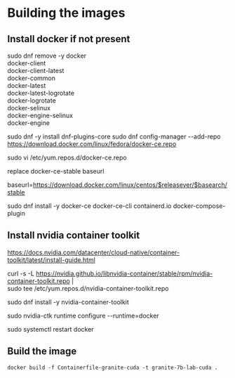 # Building the images

## Install docker if not present

sudo dnf remove -y docker \
                  docker-client \
                  docker-client-latest \
                  docker-common \
                  docker-latest \
                  docker-latest-logrotate \
                  docker-logrotate \
                  docker-selinux \
                  docker-engine-selinux \
                  docker-engine


sudo dnf -y install dnf-plugins-core
sudo dnf config-manager --add-repo https://download.docker.com/linux/fedora/docker-ce.repo

sudo vi /etc/yum.repos.d/docker-ce.repo

replace docker-ce-stable baseurl

  baseurl=https://download.docker.com/linux/centos/$releasever/$basearch/stable

sudo dnf install -y docker-ce docker-ce-cli containerd.io docker-compose-plugin


## Install nvidia container toolkit

https://docs.nvidia.com/datacenter/cloud-native/container-toolkit/latest/install-guide.html

curl -s -L https://nvidia.github.io/libnvidia-container/stable/rpm/nvidia-container-toolkit.repo | \
  sudo tee /etc/yum.repos.d/nvidia-container-toolkit.repo

  sudo dnf install -y nvidia-container-toolkit

  sudo nvidia-ctk runtime configure --runtime=docker

  sudo systemctl restart docker

## Build the image

`docker build -f Containerfile-granite-cuda -t granite-7b-lab-cuda .`
